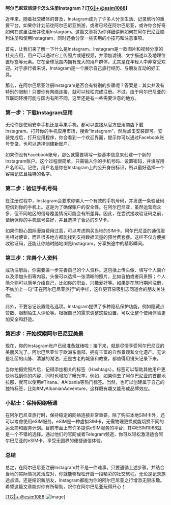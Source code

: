 **阿尔巴尼亚旅游卡怎么注册Instagram？[[TG💪+ @esim1088](https://t.me/s/esim1088)]**

近年来，随着社交媒体的普及，Instagram成为了许多人分享生活、记录旅行的重要平台。如果你计划前往阿尔巴尼亚旅游，或者已经在阿尔巴尼亚，或许你会好奇如何在这里注册并使用Instagram。这篇文章将为你详细讲解如何在阿尔巴尼亚顺利注册和使用Instagram，同时还会分享一些实用的小技巧和注意事项。

首先，让我们来了解一下什么是Instagram。Instagram是一款图片和视频分享的社交应用，用户可以通过它上传照片或短视频，并添加滤镜、文字描述以及地理位置标签等元素。它在全球范围内拥有庞大的用户群体，尤其是在年轻人中非常受欢迎。对于旅行者来说，Instagram是一个展示自己旅行经历、与朋友互动的好工具。

那么，在阿尔巴尼亚注册Instagram是否会有特别的步骤呢？答案是：其实并没有特别的限制！只要你有网络连接，就可以轻松完成注册。不过，由于阿尔巴尼亚的互联网环境可能与国内有所不同，这里还是有一些需要注意的地方。

### **第一步：下载Instagram应用**
无论你是使用安卓手机还是苹果手机，都可以直接从官方应用商店下载Instagram。打开你的手机应用市场，搜索“Instagram”，然后点击安装即可。安装完成后，打开应用程序，你会看到一个欢迎界面，提示你可以通过Facebook账号登录，也可以选择创建新账户。

如果你没有Facebook账号，那么就需要填写一些基本信息来创建一个新的Instagram账户。这个过程很简单，只需输入你的手机号码、设置密码，并填写用户名即可。记住，用户名是你在Instagram上的公开身份标识，所以最好选择一个容易记忆且独特的名字。

### **第二步：验证手机号码**
在注册过程中，Instagram会要求你输入一个有效的手机号码，并发送一条验证码短信到你的手机上。这是为了确保账户的安全性。在阿尔巴尼亚，虽然运营商众多，但不同地区的信号覆盖情况可能会有所差异。因此，在尝试接收验证码之前，请确保你的手机信号良好，并且选择了合适的SIM卡。

如果你担心国际漫游费用过高，可以考虑购买当地的SIM卡。阿尔巴尼亚的通信服务相对便宜，而且很多地方都能找到支持数据流量的预付费套餐。这样不仅方便接收验证码，还能让你随时随地浏览Instagram，分享旅途中的精彩瞬间。

### **第三步：完善个人资料**
成功注册后，你需要进一步完善自己的个人资料。这包括上传头像、填写个人简介以及添加头衔等内容。头像可以选择一张清晰的照片，比如自拍或者风景照；个人简介则可以简单介绍自己，比如你的职业、兴趣爱好等。如果是在旅行期间注册，不妨加上一句“正在阿尔巴尼亚旅行”的字样，这样更容易吸引志同道合的朋友关注你。

此外，不要忘记设置隐私选项。Instagram提供了多种隐私保护功能，例如隐藏点赞数、限制陌生人评论等。根据自己的需求调整这些设置，可以让整个使用体验更加安全和舒适。

### **第四步：开始探索阿尔巴尼亚美景**
现在，你的Instagram账户已经准备就绪啦！接下来，就是尽情享受阿尔巴尼亚的美丽风光了。阿尔巴尼亚位于欧洲东南部，拥有丰富的自然景观和文化遗产。无论是壮丽的山脉、清澈的湖泊，还是古老的城堡和教堂，都值得用镜头记录下来。

当你拍摄完照片后，记得添加相关的标签（Hashtags）。标签可以帮助其他用户更快地找到你的内容，同时也增加了曝光率。例如，如果你去了阿尔巴尼亚的首都地拉那，就可以使用#Tirana、#Albania等热门标签。当然，也可以创建属于自己的独特标签，比如#MyAlbanianAdventure，这样既有趣又能形成品牌效应。

### **小贴士：保持网络畅通**
在阿尔巴尼亚旅行时，保持稳定的网络连接非常重要。除了购买本地SIM卡外，还可以考虑使用eSIM服务。eSIM是一种虚拟SIM卡，无需物理更换就能切换不同的运营商和服务计划。目前市面上有许多提供eSIM服务的平台，其中ESIM1088就是一个不错的选择。通过他们的官网或者Telegram频道，你可以轻松激活适合阿尔巴尼亚的eSIM卡，享受无国界的便捷通信体验。

### **总结**
总之，在阿尔巴尼亚注册Instagram并不是一件难事。只要遵循上述步骤，并结合当地的实际情况灵活应对，你就能够轻松开启一段精彩的社交旅程。无论是记录旅途点滴，还是结识新朋友，Instagram都能为你的阿尔巴尼亚之行增添无限乐趣。希望这篇文章能对你有所帮助，祝你在阿尔巴尼亚玩得开心！

[[TG💪+ @esim1088](https://t.me/s/esim1088) ![Image](https://i.postimg.cc/4NQfJmqS/Snipaste-2025-05-13-00-14-12.png)]